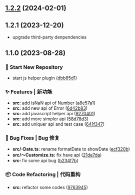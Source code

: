 

## [1.2.2](https://github.com/linpengteng/js-simpler/compare/1.1.0...1.2.2) (2024-02-01)

## 1.2.1 (2023-12-20)

* upgrade third-party denpendencies

## 1.1.0 (2023-08-28)


### 🎉 Start New Repository

* start js helper plugin ([dbb85d1](https://github.com/linpengteng/js-simpler/commit/dbb85d1c054fab69deb1fae3729fa0ac56511fe5))


### ✨ Features | 新功能

* **src:** add isNaN api of Number ([a8e57a1](https://github.com/linpengteng/js-simpler/commit/a8e57a18365177cfadcbc0793a8c7f9a987d224d))
* **src:** add new api of Error ([6d42b83](https://github.com/linpengteng/js-simpler/commit/6d42b833577b534d5e6ad8b19e8052bba3d58348))
* **src:** add javascript helper api ([9270401](https://github.com/linpengteng/js-simpler/commit/92704019b6a22c504e078268e673f78f1ec655a7))
* **src:** add more simpler api ([58d78d3](https://github.com/linpengteng/js-simpler/commit/58d78d30d5135ed946516d16ebd0abceec4e113f))
* **src:** add uniquer api and test case ([641f347](https://github.com/linpengteng/js-simpler/commit/641f347392e4a3c949634bf7c7ec7f101087e620))


### 🐛 Bug Fixes | Bug 修复

* **src/-Date.ts:** rename formatDate to showDate ([ecf320b](https://github.com/linpengteng/js-simpler/commit/ecf320b4a2a62767c9a897b467138d4df65e4847))
* **src/～Customize.ts:** fix have api ([21de7da](https://github.com/linpengteng/js-simpler/commit/21de7da7ab31fce05dc2bed1f5d3cc50c93cdb18))
* **src:** fix some api bug ([b234f7b](https://github.com/linpengteng/js-simpler/commit/b234f7b687fb467f2d200446acf58d865a876113))


### 📦 Code Refactoring | 代码重构

* **src:** refactor some codes ([9763945](https://github.com/linpengteng/js-simpler/commit/9763945f1d3999d45f4d61e3771e6ee5856d36a1))
